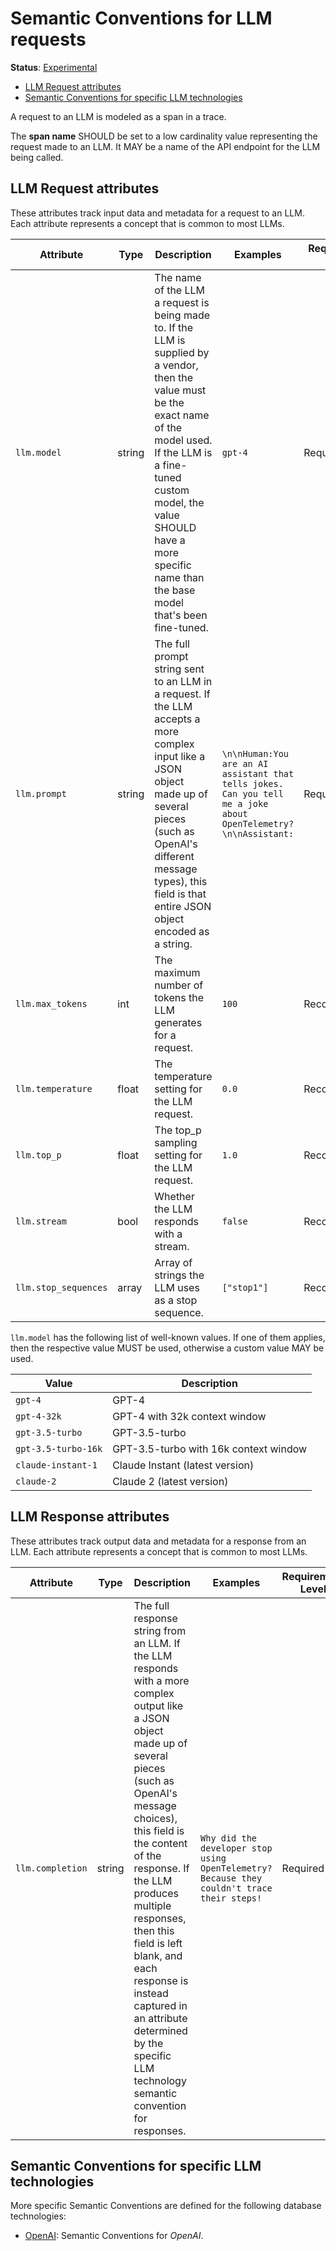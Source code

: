 <!--- Hugo front matter used to generate the website version of this page:
linkTitle: LLM Calls
--->

# Semantic Conventions for LLM requests

**Status**: [Experimental][DocumentStatus]

<!-- Re-generate TOC with `markdown-toc --no-first-h1 -i` -->

<!-- toc -->

- [LLM Request attributes](#llm-request-attributes)
- [Semantic Conventions for specific LLM technologies](#semantic-conventions-for-specific-llm-technologies)

<!-- tocstop -->

A request to an LLM is modeled as a span in a trace.

The **span name** SHOULD be set to a low cardinality value representing the request made to an LLM.
It MAY be a name of the API endpoint for the LLM being called.

## LLM Request attributes

These attributes track input data and metadata for a request to an LLM. Each attribute represents a concept that is common to most LLMs.

<!-- semconv ai(tag=llm-request) -->
| Attribute  | Type | Description  | Examples  | Requirement Level |
|---|---|---|---|---|
| `llm.model` | string | The name of the LLM a request is being made to. If the LLM is supplied by a vendor, then the value must be the exact name of the model used. If the LLM is a fine-tuned custom model, the value SHOULD have a more specific name than the base model that's been fine-tuned. | `gpt-4` | Required |
| `llm.prompt` | string | The full prompt string sent to an LLM in a request. If the LLM accepts a more complex input like a JSON object made up of several pieces (such as OpenAI's different message types), this field is that entire JSON object encoded as a string. | `\n\nHuman:You are an AI assistant that tells jokes. Can you tell me a joke about OpenTelemetry?\n\nAssistant:` | Required |
| `llm.max_tokens` | int | The maximum number of tokens the LLM generates for a request. | `100` | Recommended |
| `llm.temperature` | float | The temperature setting for the LLM request. | `0.0` | Recommended |
| `llm.top_p` | float | The top_p sampling setting for the LLM request. | `1.0` | Recommended |
| `llm.stream` | bool | Whether the LLM responds with a stream. | `false` | Recommended |
| `llm.stop_sequences` | array | Array of strings the LLM uses as a stop sequence. | `["stop1"]` | Recommended |

`llm.model` has the following list of well-known values. If one of them applies, then the respective value MUST be used, otherwise a custom value MAY be used.

| Value  | Description |
|---|---|
| `gpt-4` | GPT-4 |
| `gpt-4-32k` | GPT-4 with 32k context window |
| `gpt-3.5-turbo` | GPT-3.5-turbo |
| `gpt-3.5-turbo-16k` | GPT-3.5-turbo with 16k context window|
| `claude-instant-1` | Claude Instant (latest version) |
| `claude-2` | Claude 2 (latest version) |
<!-- endsemconv -->

## LLM Response attributes

These attributes track output data and metadata for a response from an LLM. Each attribute represents a concept that is common to most LLMs.

<!-- semconv ai(tag=llm-response) -->
| Attribute  | Type | Description  | Examples  | Requirement Level |
|---|---|---|---|---|
| `llm.completion` | string | The full response string from an LLM. If the LLM responds with a more complex output like a JSON object made up of several pieces (such as OpenAI's message choices), this field is the content of the response. If the LLM produces multiple responses, then this field is left blank, and each response is instead captured in an attribute determined by the specific LLM technology semantic convention for responses.| `Why did the developer stop using OpenTelemetry? Because they couldn't trace their steps!` | Required |

## Semantic Conventions for specific LLM technologies

More specific Semantic Conventions are defined for the following database technologies:

* [OpenAI](openai.md): Semantic Conventions for *OpenAI*.

[DocumentStatus]: https://github.com/open-telemetry/opentelemetry-specification/tree/v1.22.0/specification/document-status.md
